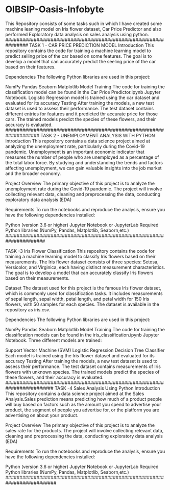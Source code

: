 # OIBSIP-Oasis-Infobyte
This Repository consists of some tasks such in which I have created some machine leaning model on Iris flower dataset, Car Price Predictor and also performed Exploratory data analysis on sales analysis using python.
################################################################
TASK 1 - CAR PRICE PREDICTION MODEL
Introduction
This repository contains the code for training a machine learning model to predict selling price of the car based on some features. The goal is to develop a model that can accurately predict the seeling price of the car based on their features.

Dependencies
The following Python libraries are used in this project:

NumPy
Pandas
Seaborn
Matplotlib
Model Training
The code for training the classification model can be found in the Car Price Predictor.ipynb Jupyter Notebook.
Logistic Regression 
model is trained using the car dataset and evaluated for its accuracy
Testing
After training the models, a new test dataset is used to assess their performance. The test dataset contains different entries for features and it predicted thr accurate price for those cars. The trained models predict the species of these flowers, and their accuracy is evaluated.
####################################################################
TASK 2 - UNEMPLOYMENT ANALYSIS WITH PYTHON
Introduction
This repository contains a data science project aimed at analyzing the unemployment rate, particularly during the Covid-19 pandemic. Unemployment is an important economic indicator that measures the number of people who are unemployed as a percentage of the total labor force. By studying and understanding the trends and factors affecting unemployment, we can gain valuable insights into the job market and the broader economy.

Project Overview
The primary objective of this project is to analyze the unemployment rate during the Covid-19 pandemic. The project will involve collecting relevant data, cleaning and preprocessing the data, conducting exploratory data analysis (EDA)

Requirements
To run the notebooks and reproduce the analysis, ensure you have the following dependencies installed:

Python (version 3.6 or higher)
Jupyter Notebook or JupyterLab
Required Python libraries (NumPy, Pandas, Matplotlib, Seaborn,etc.)
######################################################################

TASK -3 Iris Flower Classification
This repository contains the code for training a machine learning model to classify Iris flowers based on their measurements. The Iris flower dataset consists of three species: Setosa, Versicolor, and Virginica, each having distinct measurement characteristics. The goal is to develop a model that can accurately classify Iris flowers based on their measurements.

Dataset
The dataset used for this project is the famous Iris flower dataset, which is commonly used for classification tasks. It includes measurements of sepal length, sepal width, petal length, and petal width for 150 Iris flowers, with 50 samples for each species. The dataset is available in the repository as iris.csv.

Dependencies
The following Python libraries are used in this project:

NumPy
Pandas
Seaborn
Matplotlib
Model Training
The code for training the classification models can be found in the iris_classification.ipynb Jupyter Notebook. Three different models are trained:

Support Vector Machine (SVM)
Logistic Regression
Decision Tree Classifier
Each model is trained using the Iris flower dataset and evaluated for its accuracy
Testing
After training the models, a new test dataset is used to assess their performance. The test dataset contains measurements of Iris flowers with unknown species. The trained models predict the species of these flowers, and their accuracy is evaluated.
#########################################################################
TASK -4 Sales Analysis Using Python
Introduction
This repository contains a data science project aimed at the Sales Analysis.Sales prediction means predicting how much of a product people will buy based on factors such as the amount you spend to advertise your product, the segment of people you advertise for, or the platform you are advertising on about your product.

Project Overview
The primary objective of this project is to analyze the sales rate for the products. The project will involve collecting relevant data, cleaning and preprocessing the data, conducting exploratory data analysis (EDA)

Requirements
To run the notebooks and reproduce the analysis, ensure you have the following dependencies installed:

Python (version 3.6 or higher)
Jupyter Notebook or JupyterLab
Required Python libraries (NumPy, Pandas, Matplotlib, Seaborn,etc.)
##########################################################################
